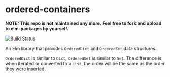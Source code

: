 # ordered-containers

**NOTE: This repo is not maintained any more. Feel free to fork and upload to elm-packages by yourself.**

[![Build Status](https://travis-ci.org/rnons/ordered-containers.svg?branch=master)](https://travis-ci.org/rnons/ordered-containers)

An Elm library that provides `OrderedDict` and `OrderedSet` data structures.

`OrderedDict` is similar to `Dict`, `OrderedSet` is similar to `Set`. The difference is when iterated or converted to a `List`, the order will be the same as the order they were inserted.


